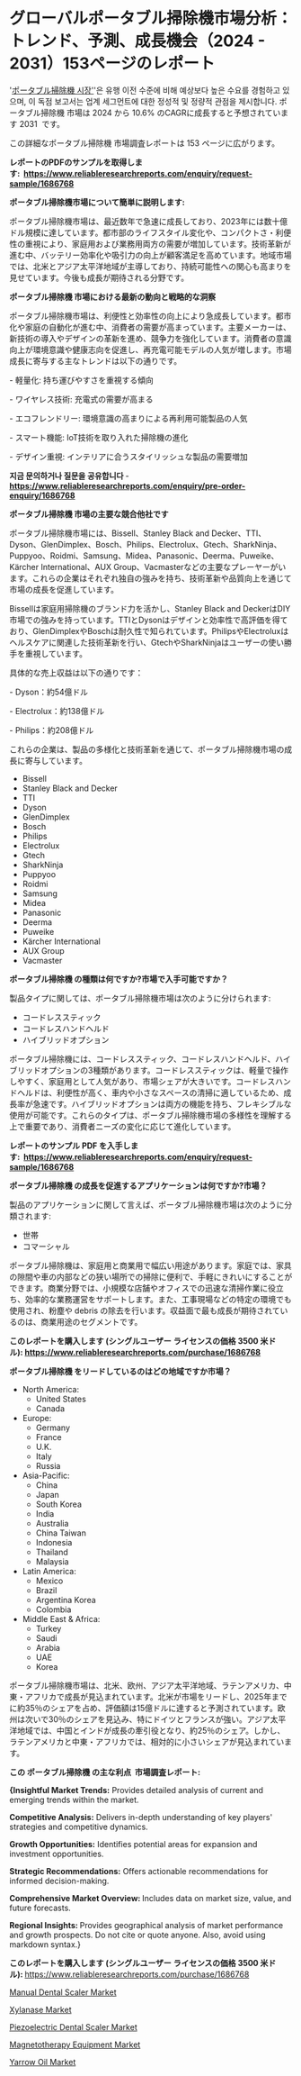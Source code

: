 <p><h1>グローバルポータブル掃除機市場分析：トレンド、予測、成長機会（2024 - 2031）153ページのレポート</h1></p><p>'<a href="https://www.reliableresearchreports.com/portable-vacuum-cleaner-r1686768?utm_campaign=110&utm_medium=36&utm_source=Github&utm_content=ia&utm_term=07112024&utm_id=portable-vacuum-cleaner">ポータブル掃除機 시장'</a>'은 유행 이전 수준에 비해 예상보다 높은 수요를 경험하고 있으며, 이 독점 보고서는 업계 세그먼트에 대한 정성적 및 정량적 관점을 제시합니다. ポータブル掃除機 市場は 2024 から 10.6% のCAGRに成長すると予想されています 2031&nbsp; です。</p>
<p>この詳細なポータブル掃除機 市場調査レポートは 153 ページに広がります。</p>
<p><strong>レポートのPDFのサンプルを取得します</strong><strong>:&nbsp;&nbsp;<a href="https://www.reliableresearchreports.com/enquiry/request-sample/1686768?utm_campaign=110&utm_medium=36&utm_source=Github&utm_content=ia&utm_term=07112024&utm_id=portable-vacuum-cleaner">https://www.reliableresearchreports.com/enquiry/request-sample/1686768</a></strong></p>
<p><strong>ポータブル掃除機市場について簡単に説明します:</strong></p>
<p><p>ポータブル掃除機市場は、最近数年で急速に成長しており、2023年には数十億ドル規模に達しています。都市部のライフスタイル変化や、コンパクトさ・利便性の重視により、家庭用および業務用両方の需要が増加しています。技術革新が進む中、バッテリー効率化や吸引力の向上が顧客満足を高めています。地域市場では、北米とアジア太平洋地域が主導しており、持続可能性への関心も高まりを見せています。今後も成長が期待される分野です。</p></p>
<p><strong>ポータブル掃除機 市場における最新の動向と戦略的な洞察</strong></p>
<p><p>ポータブル掃除機市場は、利便性と効率性の向上により急成長しています。都市化や家庭の自動化が進む中、消費者の需要が高まっています。主要メーカーは、新技術の導入やデザインの革新を進め、競争力を強化しています。消費者の意識向上が環境意識や健康志向を促進し、再充電可能モデルの人気が増します。市場成長に寄与する主なトレンドは以下の通りです。</p><p>- 軽量化: 持ち運びやすさを重視する傾向</p><p>- ワイヤレス技術: 充電式の需要が高まる</p><p>- エコフレンドリー: 環境意識の高まりによる再利用可能製品の人気</p><p>- スマート機能: IoT技術を取り入れた掃除機の進化</p><p>- デザイン重視: インテリアに合うスタイリッシュな製品の需要増加</p></p>
<p><strong>지금 문의하거나 질문을 공유합니다</strong><strong>&nbsp;</strong>-<strong><a href="https://www.reliableresearchreports.com/enquiry/pre-order-enquiry/1686768?utm_campaign=110&utm_medium=36&utm_source=Github&utm_content=ia&utm_term=07112024&utm_id=portable-vacuum-cleaner">https://www.reliableresearchreports.com/enquiry/pre-order-enquiry/1686768</a></strong></p>
<p><strong>ポータブル掃除機 市場の主要な競合他社です</strong></p>
<p><p>ポータブル掃除機市場には、Bissell、Stanley Black and Decker、TTI、Dyson、GlenDimplex、Bosch、Philips、Electrolux、Gtech、SharkNinja、Puppyoo、Roidmi、Samsung、Midea、Panasonic、Deerma、Puweike、Kärcher International、AUX Group、Vacmasterなどの主要なプレーヤーがいます。これらの企業はそれぞれ独自の強みを持ち、技術革新や品質向上を通じて市場の成長を促進しています。</p><p>Bissellは家庭用掃除機のブランド力を活かし、Stanley Black and DeckerはDIY市場での強みを持っています。TTIとDysonはデザインと効率性で高評価を得ており、GlenDimplexやBoschは耐久性で知られています。PhilipsやElectroluxはヘルスケアに関連した技術革新を行い、GtechやSharkNinjaはユーザーの使い勝手を重視しています。</p><p>具体的な売上収益は以下の通りです：</p><p>- Dyson：約54億ドル</p><p>- Electrolux：約138億ドル</p><p>- Philips：約208億ドル</p><p>これらの企業は、製品の多様化と技術革新を通じて、ポータブル掃除機市場の成長に寄与しています。</p></p>
<p><ul><li>Bissell</li><li>Stanley Black and Decker</li><li>TTI</li><li>Dyson</li><li>GlenDimplex</li><li>Bosch</li><li>Philips</li><li>Electrolux</li><li>Gtech</li><li>SharkNinja</li><li>Puppyoo</li><li>Roidmi</li><li>Samsung</li><li>Midea</li><li>Panasonic</li><li>Deerma</li><li>Puweike</li><li>Kärcher International</li><li>AUX Group</li><li>Vacmaster</li></ul></p>
<p><strong>ポータブル掃除機 の種類は何ですか?市場で入手可能ですか？</strong></p>
<p>製品タイプに関しては、ポータブル掃除機市場は次のように分けられます:</p>
<p><ul><li>コードレススティック</li><li>コードレスハンドヘルド</li><li>ハイブリッドオプション</li></ul></p>
<p><p>ポータブル掃除機には、コードレススティック、コードレスハンドヘルド、ハイブリッドオプションの3種類があります。コードレススティックは、軽量で操作しやすく、家庭用として人気があり、市場シェアが大きいです。コードレスハンドヘルドは、利便性が高く、車内や小さなスペースの清掃に適しているため、成長率が急速です。ハイブリッドオプションは両方の機能を持ち、フレキシブルな使用が可能です。これらのタイプは、ポータブル掃除機市場の多様性を理解する上で重要であり、消費者ニーズの変化に応じて進化しています。</p></p>
<p><strong>レポートのサンプル PDF を入手します:&nbsp;</strong><strong>&nbsp;<a href="https://www.reliableresearchreports.com/enquiry/request-sample/1686768?utm_campaign=110&utm_medium=36&utm_source=Github&utm_content=ia&utm_term=07112024&utm_id=portable-vacuum-cleaner">https://www.reliableresearchreports.com/enquiry/request-sample/1686768</a></strong></p>
<p><strong>ポータブル掃除機 の成長を促進するアプリケーションは何ですか?市場？</strong></p>
<p>製品のアプリケーションに関して言えば、ポータブル掃除機市場は次のように分類されます:</p>
<p><ul><li>世帯</li><li>コマーシャル</li></ul></p>
<p><p>ポータブル掃除機は、家庭用と商業用で幅広い用途があります。家庭では、家具の隙間や車の内部などの狭い場所での掃除に便利で、手軽にきれいにすることができます。商業分野では、小規模な店舗やオフィスでの迅速な清掃作業に役立ち、効率的な業務運営をサポートします。また、工事現場などの特定の環境でも使用され、粉塵や debris の除去を行います。収益面で最も成長が期待されているのは、商業用途のセグメントです。</p></p>
<p><strong>このレポートを購入します (シングルユーザー ライセンスの価格 3500 米ドル):</strong><strong>&nbsp;<a href="https://www.reliableresearchreports.com/purchase/1686768?utm_campaign=110&utm_medium=36&utm_source=Github&utm_content=ia&utm_term=07112024&utm_id=portable-vacuum-cleaner">https://www.reliableresearchreports.com/purchase/1686768</a></strong></p>
<p><strong>ポータブル掃除機 をリードしているのはどの地域ですか市場？</strong></p>
<p><ul>
    <li>
        North America:
        <ul>
            <li>United States</li>
            <li>Canada</li>
        </ul>
    </li>
    <li>
        Europe:
        <ul>
            <li>Germany</li>
            <li>France</li>
            <li>U.K.</li>
            <li>Italy</li>
            <li>Russia</li>
        </ul>
    </li>
    <li>
        Asia-Pacific:
        <ul>
            <li>China</li>
            <li>Japan</li>
            <li>South Korea</li>
            <li>India</li>
            <li>Australia</li>
            <li>China Taiwan</li>
            <li>Indonesia</li>
            <li>Thailand</li>
            <li>Malaysia</li>
        </ul>
    </li>
    <li>
        Latin America:
        <ul>
            <li>Mexico</li>
            <li>Brazil</li>
            <li>Argentina Korea</li>
            <li>Colombia</li>
        </ul>
    </li>
    <li>
        Middle East & Africa:
        <ul>
            <li>Turkey</li>
            <li>Saudi</li>
            <li>Arabia</li>
            <li>UAE</li>
            <li>Korea</li>
        </ul>
    </li>
    </ul></p>
<p><p>ポータブル掃除機市場は、北米、欧州、アジア太平洋地域、ラテンアメリカ、中東・アフリカで成長が見込まれています。北米が市場をリードし、2025年までに約35％のシェアを占め、評価額は15億ドルに達すると予測されています。欧州は次いで30％のシェアを見込み、特にドイツとフランスが強い。アジア太平洋地域では、中国とインドが成長の牽引役となり、約25％のシェア。しかし、ラテンアメリカと中東・アフリカでは、相対的に小さいシェアが見込まれています。</p></p>
<p><strong>この ポータブル掃除機 の主な利点&nbsp; 市場調査レポート:</strong></p>
<p><strong>{Insightful Market Trends:</strong> Provides detailed analysis of current and emerging trends within the market.</p>
<p><strong>Competitive Analysis:</strong> Delivers in-depth understanding of key players' strategies and competitive dynamics.</p>
<p><strong>Growth Opportunities:</strong> Identifies potential areas for expansion and investment opportunities.</p>
<p><strong>Strategic Recommendations:</strong> Offers actionable recommendations for informed decision-making.</p>
<p><strong>Comprehensive Market Overview: </strong>Includes data on market size, value, and future forecasts.</p>
<p><strong>Regional Insights: </strong>Provides geographical analysis of market performance and growth prospects. Do not cite or quote anyone. Also, avoid using markdown syntax.}</p>
<p><strong>このレポートを購入します (シングルユーザー ライセンスの価格 3500 米ドル):&nbsp;</strong><a href="https://www.reliableresearchreports.com/purchase/1686768?utm_campaign=110&utm_medium=36&utm_source=Github&utm_content=ia&utm_term=07112024&utm_id=portable-vacuum-cleaner">https://www.reliableresearchreports.com/purchase/1686768</a></p>
<p><p><a href="https://issuu.com/reportprime-2/docs/manual-dental-scaler-market-size-20_36d10bc3e2affb?utm_campaign=110&utm_medium=36&utm_source=Github&utm_content=ia&utm_term=07112024&utm_id=portable-vacuum-cleaner">Manual Dental Scaler Market</a></p><p><a href="https://github.com/Rekhakhatun65/Market-Research-Report-List-1/blob/main/xylanase-market.md?utm_campaign=110&utm_medium=36&utm_source=Github&utm_content=ia&utm_term=07112024&utm_id=portable-vacuum-cleaner">Xylanase Market</a></p><p><a href="https://issuu.com/reportprime-2/docs/piezoelectric-dental-scaler-market-_2583a66831e848?utm_campaign=110&utm_medium=36&utm_source=Github&utm_content=ia&utm_term=07112024&utm_id=portable-vacuum-cleaner">Piezoelectric Dental Scaler Market</a></p><p><a href="https://issuu.com/reportprime-2/docs/magnetotherapy-equipment-market-siz_322e57bfd24a0e?utm_campaign=110&utm_medium=36&utm_source=Github&utm_content=ia&utm_term=07112024&utm_id=portable-vacuum-cleaner">Magnetotherapy Equipment Market</a></p><p><a href="https://github.com/HeatherFernandez476/Market-Research-Report-List-1/blob/main/yarrow-oil-market.md?utm_campaign=110&utm_medium=36&utm_source=Github&utm_content=ia&utm_term=07112024&utm_id=portable-vacuum-cleaner">Yarrow Oil Market</a></p></p>
<p>&nbsp;</p>